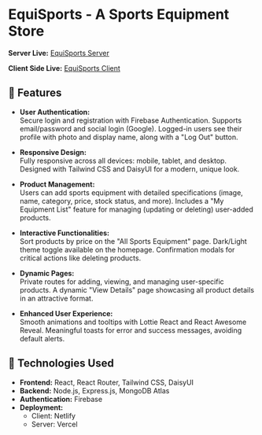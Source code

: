 # EquiSports - A Sports Equipment Store

**Server Live:** [EquiSports Server](https://coffee-store-server-me.vercel.app/)

**Client Side Live:** [EquiSports Client](https://sportseqp.netlify.app/)

## 🌟 Features

- **User Authentication:**  
  Secure login and registration with Firebase Authentication. Supports email/password and social login (Google). Logged-in users see their profile with photo and display name, along with a "Log Out" button.

- **Responsive Design:**  
  Fully responsive across all devices: mobile, tablet, and desktop. Designed with Tailwind CSS and DaisyUI for a modern, unique look.

- **Product Management:**  
  Users can add sports equipment with detailed specifications (image, name, category, price, stock status, and more). Includes a "My Equipment List" feature for managing (updating or deleting) user-added products.

- **Interactive Functionalities:**  
  Sort products by price on the "All Sports Equipment" page. Dark/Light theme toggle available on the homepage. Confirmation modals for critical actions like deleting products.

- **Dynamic Pages:**  
  Private routes for adding, viewing, and managing user-specific products. A dynamic "View Details" page showcasing all product details in an attractive format.

- **Enhanced User Experience:**  
  Smooth animations and tooltips with Lottie React and React Awesome Reveal. Meaningful toasts for error and success messages, avoiding default alerts.

## 🚀 Technologies Used

- **Frontend:** React, React Router, Tailwind CSS, DaisyUI
- **Backend:** Node.js, Express.js, MongoDB Atlas
- **Authentication:** Firebase
- **Deployment:**  
  - Client: Netlify  
  - Server: Vercel

